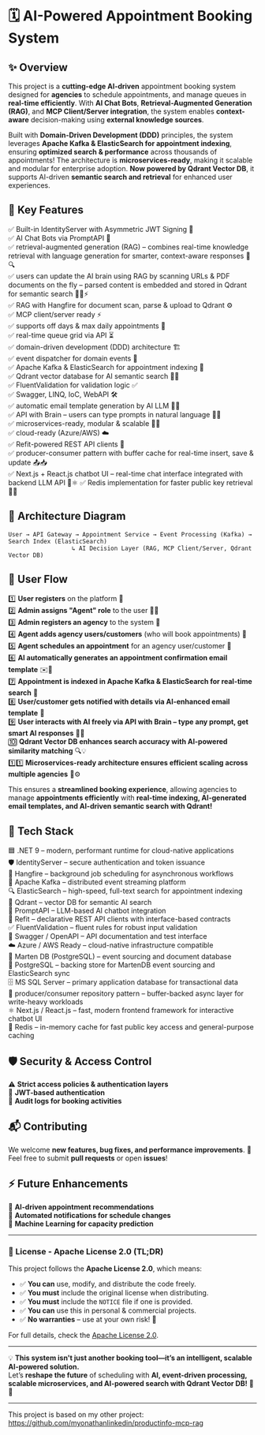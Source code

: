 # **🗓️ AI-Powered Appointment Booking System**  

## **✨ Overview**  
This project is a **cutting-edge AI-driven** appointment booking system designed for **agencies** to schedule appointments, and manage queues in **real-time efficiently**. With **AI Chat Bots**, **Retrieval-Augmented Generation (RAG)**, and **MCP Client/Server integration**, the system enables **context-aware** decision-making using **external knowledge sources**.  

Built with **Domain-Driven Development (DDD)** principles, the system leverages **Apache Kafka & ElasticSearch for appointment indexing**, ensuring **optimized search & performance** across thousands of appointments! The architecture is **microservices-ready**, making it scalable and modular for enterprise adoption. **Now powered by Qdrant Vector DB**, it supports AI-driven **semantic search and retrieval** for enhanced user experiences.  

## 🚀 Key Features

✅ Built-in IdentityServer with Asymmetric JWT Signing 🔐  
✅ AI Chat Bots via PromptAPI 🤖  
✅ retrieval-augmented generation (RAG) – combines real-time knowledge retrieval with language generation for smarter, context-aware responses 🧠🔍  
✅ users can update the AI brain using RAG by scanning URLs & PDF documents on the fly – parsed content is embedded and stored in Qdrant for semantic search 📄🌐⚡  
✅ RAG with Hangfire for document scan, parse & upload to Qdrant ⚙️  
✅ MCP client/server ready ⚡  
✅ supports off days & max daily appointments 📅  
✅ real-time queue grid via API ⏳  
✅ domain-driven development (DDD) architecture 🏗️  
✅ event dispatcher for domain events 📨  
✅ Apache Kafka & ElasticSearch for appointment indexing 📡  
✅ Qdrant vector database for AI semantic search 🧠✨  
✅ FluentValidation for validation logic ✅  
✅ Swagger, LINQ, IoC, WebAPI 🛠️  
✅ automatic email template generation by AI LLM 📧✨  
✅ API with Brain – users can type prompts in natural language 🧠📝  
✅ microservices-ready, modular & scalable 🏢🔄  
✅ cloud-ready (Azure/AWS) ☁️  
✅ Refit-powered REST API clients 🔌  
✅ producer-consumer pattern with buffer cache for real-time insert, save & update 📤📥  
✅ Next.js + React.js chatbot UI – real-time chat interface integrated with backend LLM API 💬⚛️
✅ Redis implementation for faster public key retrieval 🧰🔑

## **📜 Architecture Diagram**  
```plaintext
User → API Gateway → Appointment Service → Event Processing (Kafka) → Search Index (ElasticSearch)  
                  ↳ AI Decision Layer (RAG, MCP Client/Server, Qdrant Vector DB)  
```

## **🔄 User Flow**  
1️⃣ **User registers** on the platform 📝  
2️⃣ **Admin assigns "Agent" role** to the user 👤✅  
3️⃣ **Admin registers an agency** to the system 🏢  
4️⃣ **Agent adds agency users/customers** (who will book appointments) 👥  
5️⃣ **Agent schedules an appointment** for an agency user/customer 📅  
6️⃣ **AI automatically generates an appointment confirmation email template** ✉️🤖  
7️⃣ **Appointment is indexed in Apache Kafka & ElasticSearch for real-time search** 📡  
8️⃣ **User/customer gets notified with details via AI-enhanced email template** 🚀  
9️⃣ **User interacts with AI freely via API with Brain – type any prompt, get smart AI responses** 🧠💬  
🔟 **Qdrant Vector DB enhances search accuracy with AI-powered similarity matching** 🔍💡  
1️⃣1️⃣ **Microservices-ready architecture ensures efficient scaling across multiple agencies** 🏢⚙️  

This ensures a **streamlined booking experience**, allowing agencies to manage **appointments efficiently** with **real-time indexing, AI-generated email templates, and AI-driven semantic search with Qdrant!**  

## 🧰 Tech Stack

🟦 .NET 9 – modern, performant runtime for cloud-native applications  
🛡️ IdentityServer – secure authentication and token issuance  
📅 Hangfire – background job scheduling for asynchronous workflows  
📡 Apache Kafka – distributed event streaming platform  
🔍 ElasticSearch – high-speed, full-text search for appointment indexing  
🧠 Qdrant – vector DB for semantic AI search  
🧾 PromptAPI – LLM-based AI chatbot integration  
🔌 Refit – declarative REST API clients with interface-based contracts  
✅ FluentValidation – fluent rules for robust input validation  
🧪 Swagger / OpenAPI – API documentation and test interface  
☁️ Azure / AWS Ready – cloud-native infrastructure compatible  
📜 Marten DB (PostgreSQL) – event sourcing and document database  
🐘 PostgreSQL – backing store for MartenDB event sourcing and ElasticSearch sync  
🗄️ MS SQL Server – primary application database for transactional data  
🧱 producer/consumer repository pattern – buffer-backed async layer for write-heavy workloads  
⚛️ Next.js / React.js – fast, modern frontend framework for interactive chatbot UI  
🧠 Redis – in-memory cache for fast public key access and general-purpose caching  

## **🛡️ Security & Access Control**  
⚠️ **Strict access policies & authentication layers**  
🔐 **JWT-based authentication**  
🔄 **Audit logs for booking activities**  

## **📬 Contributing**  
We welcome **new features, bug fixes, and performance improvements**. 🚀  
Feel free to submit **pull requests** or open **issues**!  

## **⚡ Future Enhancements**  
🔮 **AI-driven appointment recommendations**  
📢 **Automated notifications for schedule changes**  
📡 **Machine Learning for capacity prediction**  

---

### 📜 License - Apache License 2.0 (TL;DR)

This project follows the **Apache License 2.0**, which means:

- ✅ **You can** use, modify, and distribute the code freely.  
- ✅ **You must** include the original license when distributing.  
- ✅ **You must** include the `NOTICE` file if one is provided.  
- ✅ **You can** use this in personal & commercial projects.  
- ✅ **No warranties** – use at your own risk! 🚀  

For full details, check the [Apache License 2.0](http://www.apache.org/licenses/LICENSE-2.0).  

---

💡 **This system isn't just another booking tool—it’s an intelligent, scalable AI-powered solution.**  
Let’s **reshape the future** of scheduling with **AI, event-driven processing, scalable microservices, and AI-powered search with Qdrant Vector DB!** 🚀🔥  

---

This project is based on my other project: https://github.com/myonathanlinkedin/productinfo-mcp-rag
